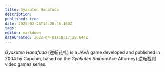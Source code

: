 ```yaml
---
title: Gyakuten Hanafuda
description: 
published: true
date: 2025-02-26T14:28:46.160Z
tags: 
editor: markdown
dateCreated: 2022-04-01T18:17:28.644Z
---
```


_Gyakuten Hanafuda_ (<span lang='ja'>逆転花札</span>) is a JAVA game developed and published in 2004 by Capcom, based on the _Gyakuten Saiban_(Ace Attorney) <span lang='ja'>逆転裁判</span> video games series.
